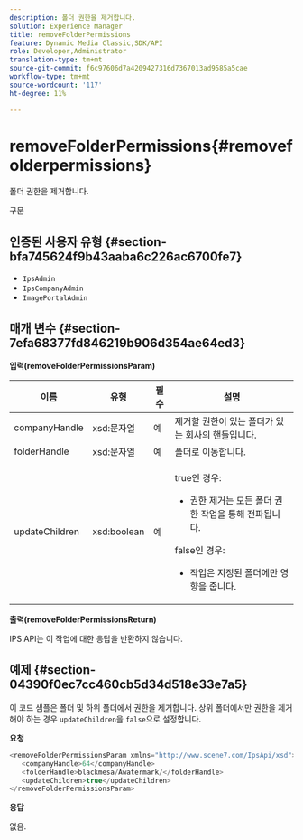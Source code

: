 ```yaml
---
description: 폴더 권한을 제거합니다.
solution: Experience Manager
title: removeFolderPermissions
feature: Dynamic Media Classic,SDK/API
role: Developer,Administrator
translation-type: tm+mt
source-git-commit: f6c97606d7a4209427316d7367013ad9585a5cae
workflow-type: tm+mt
source-wordcount: '117'
ht-degree: 11%

---
```



# removeFolderPermissions{#removefolderpermissions}

폴더 권한을 제거합니다.

구문

## 인증된 사용자 유형 {#section-bfa745624f9b43aaba6c226ac6700fe7}

* `IpsAdmin`
* `IpsCompanyAdmin`
* `ImagePortalAdmin`

## 매개 변수 {#section-7efa68377fd846219b906d354ae64ed3}

**입력(removeFolderPermissionsParam)**

<table id="table_15223256C63C4F008BDB1DF6F0AFE6A8"> 
 <thead> 
  <tr> 
   <th colname="col1" class="entry"> 이름 </th> 
   <th colname="col2" class="entry"> 유형 </th> 
   <th colname="col3" class="entry"> 필수 </th> 
   <th colname="col4" class="entry"> 설명 </th> 
  </tr> 
 </thead>
 <tbody> 
  <tr> 
   <td colname="col1"> <span class="codeph"> <span class="varname"> companyHandle</span> </span> </td> 
   <td colname="col2"> <span class="codeph"> xsd:문자열</span> </td> 
   <td colname="col3"> 예 </td> 
   <td colname="col4"> 제거할 권한이 있는 폴더가 있는 회사의 핸들입니다. </td> 
  </tr> 
  <tr> 
   <td colname="col1"> <span class="codeph"> <span class="varname"> folderHandle</span> </span> </td> 
   <td colname="col2"> <span class="codeph"> xsd:문자열</span> </td> 
   <td colname="col3"> 예 </td> 
   <td colname="col4"> 폴더로 이동합니다. </td> 
  </tr> 
  <tr> 
   <td colname="col1"> <span class="codeph"> <span class="varname"> updateChildren</span> </span> </td> 
   <td colname="col2"> <span class="codeph"> xsd:boolean</span> </td> 
   <td colname="col3"> 예 </td> 
   <td colname="col4"> <p><span class="codeph"> true</span>인 경우: 
     <ul id="ul_1305D060E0F34A61AA3C827E43F296E6"> 
      <li id="li_AB8705F3CEAD4B8A8F1C28291A6F7EC8">권한 제거는 모든 폴더 권한 작업을 통해 전파됩니다. </li> 
     </ul> </p> <p><span class="codeph"> false</span>인 경우: 
     <ul id="ul_19AEE80F1FC84B64AD623E050C12A0CD"> 
      <li id="li_B8B78851004C43DB8CB7958E380AF510">작업은 지정된 폴더에만 영향을 줍니다. </li> 
     </ul> </p> </td> 
  </tr> 
 </tbody> 
</table>

**출력(removeFolderPermissionsReturn)**

IPS API는 이 작업에 대한 응답을 반환하지 않습니다.

## 예제 {#section-04390f0ec7cc460cb5d34d518e33e7a5}

이 코드 샘플은 폴더 및 하위 폴더에서 권한을 제거합니다. 상위 폴더에서만 권한을 제거해야 하는 경우 `updateChildren`을 `false`으로 설정합니다.

**요청**

```java
<removeFolderPermissionsParam xmlns="http://www.scene7.com/IpsApi/xsd">
   <companyHandle>64</companyHandle>
   <folderHandle>blackmesa/Awatermark/</folderHandle>
   <updateChildren>true</updateChildren>
</removeFolderPermissionsParam>
```

**응답**

없음.
